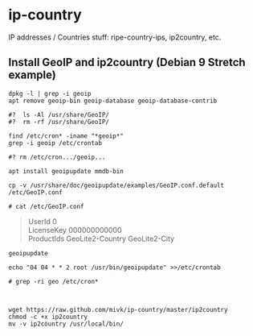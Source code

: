 # ip-country
IP addresses / Countries stuff: ripe-country-ips, ip2country, etc.

## Install GeoIP and ip2country (Debian 9 Stretch example)

    dpkg -l | grep -i geoip
    apt remove geoip-bin geoip-database geoip-database-contrib

    #?	ls -Al /usr/share/GeoIP/
    #?	rm -rf /usr/share/GeoIP/

    find /etc/cron* -iname "*geoip*"
    grep -i geoip /etc/crontab

    #? rm /etc/cron.../geoip...

    apt install geoipupdate mmdb-bin

    cp -v /usr/share/doc/geoipupdate/examples/GeoIP.conf.default /etc/GeoIP.conf

    # cat /etc/GeoIP.conf

> UserId 0<br>
> LicenseKey 000000000000<br>
> ProductIds GeoLite2-Country GeoLite2-City<br>

    geoipupdate

    echo "04 04 * * 2 root /usr/bin/geoipupdate" >>/etc/crontab

    # grep -ri geo /etc/cron*



    wget https://raw.github.com/mivk/ip-country/master/ip2country
    chmod -c +x ip2country
    mv -v ip2country /usr/local/bin/


